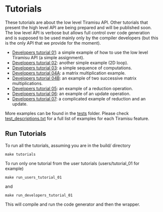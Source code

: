 # Tutorials

These tutorials are about the low level Tiramisu API.  Other tutorials that present the high level API are being prepared and will be published soon.  The low level API is verbose but allows full control over code generation and is supposed to be used mainly only by the compiler developers (but this is the only API that we provide for the moment).

- [Developers tutorial 01](developers/tutorial_01/tutorial_01.cpp): a simple example of how to use the low level Tiramisu API (a simple assignment).
- [Developers tutorial 02](developers/tutorial_02/tutorial_02.cpp): another simple example (2D loop).
- [Developers tutorial 03](developers/tutorial_03/tutorial_03.cpp): a simple sequence of computations.
- [Developers tutorial 04A](developers/tutorial_04A/tutorial_04A.cpp): a matrix multiplication example.
- [Developers tutorial 04B](developers/tutorial_04B/tutorial_04B.cpp): an example of two successive matrix multiplications.
- [Developers tutorial 05](developers/tutorial_05/tutorial_05.cpp): an example of a reduction operation.
- [Developers tutorial 06](developers/tutorial_06/tutorial_06.cpp): an example of an update operation.
- [Developers tutorial 07](developers/tutorial_07/tutorial_07.cpp): a complicated example of reduction and an update.

More examples can be found in the [tests](tests/) folder. Please check [test_descriptions.txt](tests/test_descriptions.txt) for a full list of examples for each Tiramisu feature.

## Run Tutorials

To run all the tutorials, assuming you are in the build/ directory

    make tutorials
    
To run only one tutorial from the user tutorials (users/tutorial_01 for example)

    make run_users_tutorial_01

and

    make run_developers_tutorial_01
    
This will compile and run the code generator and then the wrapper.

